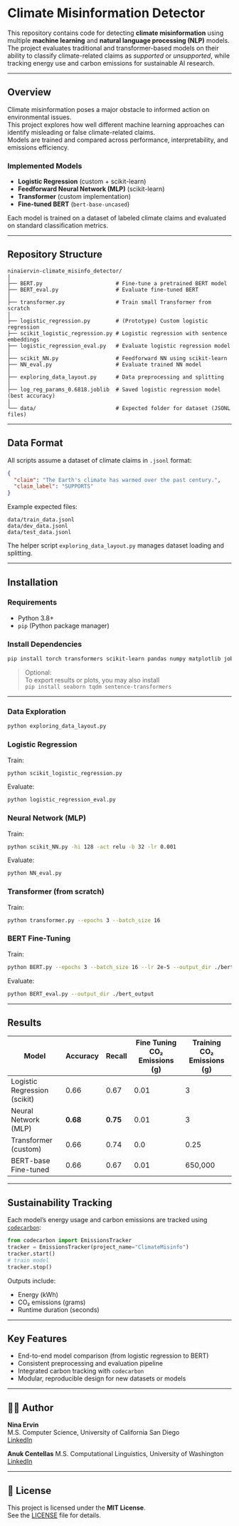 # Climate Misinformation Detector

This repository contains code for detecting **climate misinformation** using multiple **machine learning** and **natural language processing (NLP)** models.  
The project evaluates traditional and transformer-based models on their ability to classify climate-related claims as *supported* or *unsupported*, while tracking energy use and carbon emissions for sustainable AI research.

---

## Overview

Climate misinformation poses a major obstacle to informed action on environmental issues.  
This project explores how well different machine learning approaches can identify misleading or false climate-related claims.  
Models are trained and compared across performance, interpretability, and emissions efficiency.

### Implemented Models
- **Logistic Regression** (custom + scikit-learn)
- **Feedforward Neural Network (MLP)** (scikit-learn)
- **Transformer** (custom implementation)
- **Fine-tuned BERT** (`bert-base-uncased`)

Each model is trained on a dataset of labeled climate claims and evaluated on standard classification metrics.

---

## Repository Structure

```
ninaiervin-climate_misinfo_detector/
│
├── BERT.py                       # Fine-tune a pretrained BERT model
├── BERT_eval.py                  # Evaluate fine-tuned BERT
│
├── transformer.py                # Train small Transformer from scratch
│
├── logistic_regression.py        # (Prototype) Custom logistic regression
├── scikit_logistic_regression.py # Logistic regression with sentence embeddings
├── logistic_regression_eval.py   # Evaluate logistic regression model
│
├── scikit_NN.py                  # Feedforward NN using scikit-learn
├── NN_eval.py                    # Evaluate trained NN model
│
├── exploring_data_layout.py      # Data preprocessing and splitting
│
├── log_reg_params_0.6818.joblib  # Saved logistic regression model (best accuracy)
│
└── data/                         # Expected folder for dataset (JSONL files)
```

---

## Data Format

All scripts assume a dataset of climate claims in `.jsonl` format:

```json
{
  "claim": "The Earth's climate has warmed over the past century.",
  "claim_label": "SUPPORTS"
}
```

Example expected files:
```
data/train_data.jsonl
data/dev_data.jsonl
data/test_data.jsonl
```

The helper script `exploring_data_layout.py` manages dataset loading and splitting.

---

## Installation

### Requirements
- Python 3.8+
- `pip` (Python package manager)

### Install Dependencies
```bash
pip install torch transformers scikit-learn pandas numpy matplotlib joblib codecarbon
```

> Optional:  
> To export results or plots, you may also install  
> `pip install seaborn tqdm sentence-transformers`

---

### Data Exploration
```bash
python exploring_data_layout.py
```

### Logistic Regression
Train:
```bash
python scikit_logistic_regression.py
```
Evaluate:
```bash
python logistic_regression_eval.py
```

### Neural Network (MLP)
Train:
```bash
python scikit_NN.py -hi 128 -act relu -b 32 -lr 0.001
```
Evaluate:
```bash
python NN_eval.py
```

### Transformer (from scratch)
Train:
```bash
python transformer.py --epochs 3 --batch_size 16
```

### BERT Fine-Tuning
Train:
```bash
python BERT.py --epochs 3 --batch_size 16 --lr 2e-5 --output_dir ./bert_output
```
Evaluate:
```bash
python BERT_eval.py --output_dir ./bert_output
```

---

## Results

| Model                       | Accuracy | Recall | Fine Tuning CO₂ Emissions (g) | Training CO₂ Emissions (g) |
|------------------------------|-----------|-----------|--------------------|---------------------|
| Logistic Regression (scikit) | 0.66 | 0.67 | 0.01 | 3 |
| Neural Network (MLP)         | **0.68** | **0.75** | 0.01 | 3 |
| Transformer (custom)         | 0.66 | 0.74 | 0.0 | 0.25 |
| BERT-base Fine-tuned         | 0.66 | 0.67 | 0.01 | 650,000 |


---

## Sustainability Tracking

Each model’s energy usage and carbon emissions are tracked using [`codecarbon`](https://github.com/mlco2/codecarbon):

```python
from codecarbon import EmissionsTracker
tracker = EmissionsTracker(project_name="ClimateMisinfo")
tracker.start()
# train model
tracker.stop()
```

Outputs include:
- Energy (kWh)
- CO₂ emissions (grams)
- Runtime duration (seconds)

---

## Key Features
- End-to-end model comparison (from logistic regression to BERT)  
- Consistent preprocessing and evaluation pipeline  
- Integrated carbon tracking with `codecarbon`  
- Modular, reproducible design for new datasets or models  

---

## 🧑‍💻 Author

**Nina Ervin**  
M.S. Computer Science, University of California San Diego  
[LinkedIn](https://www.linkedin.com/in/ninaiervin/)

**Anuk Centellas**
M.S. Computational Linguistics, University of Washington
[LinkedIn](https://www.linkedin.com/in/anuk-centellas-0710a5294/)

---

## 📜 License

This project is licensed under the **MIT License**.  
See the [LICENSE](LICENSE) file for details.
